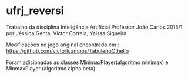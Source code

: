 # ufrj_reversi
Trabalho da disciplina Inteligência Artificial
Professor João Carlos
2015/1
por
Jéssica Genta, Victor Correia, Yaissa Siqueira

Modificações no jogo original encontrado em :
https://github.com/victorlcampos/TabuleiroOthello

Foram adicionadas as classes MinimaxPlayer(algoritmo minimax) 
e MinmaxPlayer (algoritmo alpha beta).

